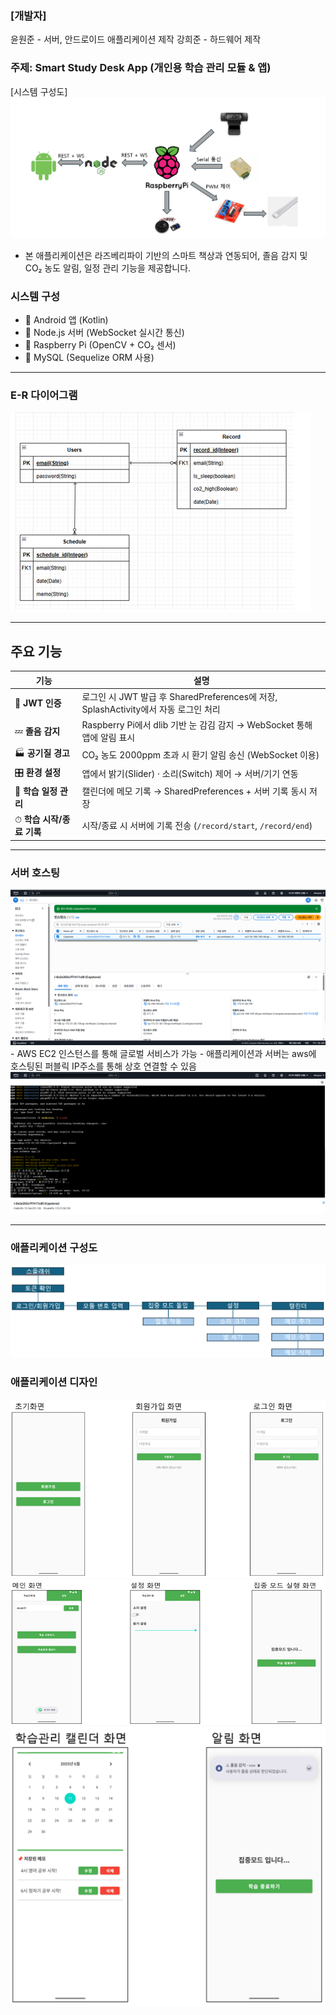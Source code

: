 ### [개발자]
윤원준 - 서버, 안드로이드 애플리케이션 제작
강희준 - 하드웨어 제작

### 주제: Smart Study Desk App (개인용 학습 관리 모듈 & 앱)

[시스템 구성도]
<img src="./images/configuration_diagram.png"/>
- 본 애플리케이션은 라즈베리파이 기반의 스마트 책상과 연동되어, 졸음 감지 및 CO₂ 농도 알림, 일정 관리 기능을 제공합니다.  

### 시스템 구성
- 📱 Android 앱 (Kotlin)
- 📡 Node.js 서버 (WebSocket 실시간 통신)
- 🍓 Raspberry Pi (OpenCV + CO₂ 센서)
- 💾 MySQL (Sequelize ORM 사용)

---

### E-R 다이어그램
<img src="./images/ER_diagram.png"/>

---

## 주요 기능

| 기능 | 설명 |
|------|------|
| 🔐 **JWT 인증** | 로그인 시 JWT 발급 후 SharedPreferences에 저장, SplashActivity에서 자동 로그인 처리 |
| 💤 **졸음 감지** | Raspberry Pi에서 dlib 기반 눈 감김 감지 → WebSocket 통해 앱에 알림 표시 |
| 🏭 **공기질 경고** | CO₂ 농도 2000ppm 초과 시 환기 알림 송신 (WebSocket 이용) |
| 🎛 **환경 설정** | 앱에서 밝기(Slider) · 소리(Switch) 제어 → 서버/기기 연동 |
| 📆 **학습 일정 관리** | 캘린더에 메모 기록 → SharedPreferences + 서버 기록 동시 저장 |
| ⏱ **학습 시작/종료 기록** | 시작/종료 시 서버에 기록 전송 (`/record/start`, `/record/end`) |

---

### 서버 호스팅
<img src="./images/aws.png"/>
- AWS EC2 인스턴스를 통해 글로벌 서비스가 가능
- 애플리케이션과 서버는 aws에 호스팅된 퍼블릭 IP주소를 통해 상호 연결할 수 있음

<img src="./images/aws2.png"/>


---


### 애플리케이션 구성도
<img src="./images/appsystem.png"/>

### 애플리케이션 디자인
<img src="./images/app1.png"/>
<img src="./images/app2.png"/>
<img src="./images/app3.png"/>

